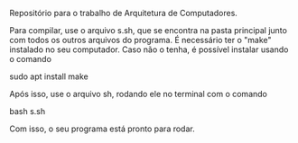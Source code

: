 Repositório para o trabalho de Arquitetura de Computadores.

Para compilar, use o arquivo s.sh, que se encontra na pasta principal junto com todos os outros arquivos do programa.
É necessário ter o "make" instalado no seu computador. Caso não o tenha, é possível instalar usando o comando

sudo apt install make

Após isso, use o arquivo sh, rodando ele no terminal com o comando

bash s.sh

Com isso, o seu programa está pronto para rodar.
